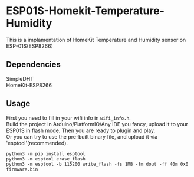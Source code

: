 # ESP01S-Homekit-Temperature-Humidity
This is a implamentation of HomeKit Temperature and Humidity sensor on ESP-01S(ESP8266)

## Dependencies
SimpleDHT  
HomeKit-ESP8266

## Usage
First you need to fill in your wifi info in `wifi_info.h`.  
Build the project in Arduino/PlatformIO/Any IDE you fancy, upload it to your ESP01S in flash mode. Then you are ready to plugin and play.  
Or you can try to use the pre-built binary file, and upload it via 'esptool'(recommended).  
```
python3 -m pip install esptool
python3 -m esptool erase_flash
python3 -m esptool -b 115200 write_flash -fs 1MB -fm dout -ff 40m 0x0 firmware.bin

```

